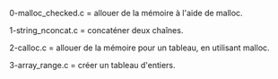 0-malloc_checked.c = allouer de la mémoire à l'aide de malloc.

1-string_nconcat.c = concaténer deux chaînes.

2-calloc.c = allouer de la mémoire pour un tableau, en utilisant malloc.

3-array_range.c = créer un tableau d'entiers.